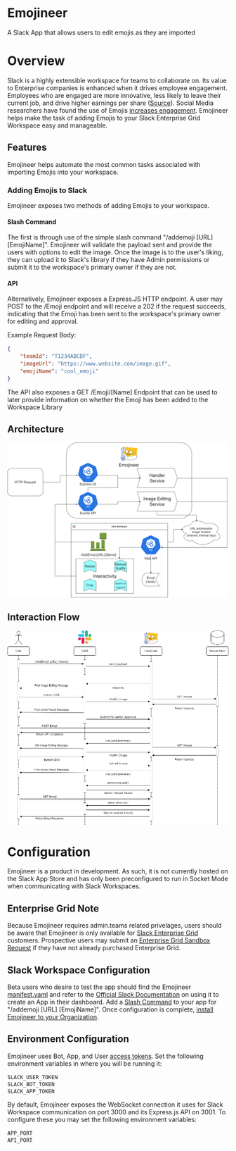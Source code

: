 # Emojineer
A Slack App that allows users to edit emojis as they are imported

# Overview
Slack is a highly extensible workspace for teams to collaborate on. Its value to Enterprise companies is enhanced when it drives employee engagement. Employees who are engaged are more innovative, less likely to leave their current job, and drive higher earnings per share ([Source](https://www2.deloitte.com/content/dam/Deloitte/us/Documents/human-capital/us-cons-culturepath-culture-vs-engagement.pdf)). Social Media researchers have found the use of Emojis [increases engagement](https://www.socialmediatoday.com/news/using-emojis-in-social-media-marketing-infographic/573673/). Emojineer helps make the task of adding Emojis to your Slack Enterprise Grid Workspace easy and manageable.

## Features
Emojineer helps automate the most common tasks associated with importing Emojis into your workspace.

### Adding Emojis to Slack
Emojineer exposes two methods of adding Emojis to your workspace. 

#### Slash Command
The first is through use of the simple slash command "/addemoji [URL] [EmojiName]". Emojineer will validate the payload sent and provide the users with options to edit the image. Once the image is to the user's liking, they can upload it to Slack's library if they have Admin permissions or submit it to the workspace's primary owner if they are not.

#### API
Alternatively, Emojineer exposes a Express.JS HTTP endpoint. A user may POST to the /Emoji endpoint and will receive a 202 if the request succeeds, indicating that the Emoji has been sent to the workspace's primary owner for editing and approval.

Example Request Body:
```JSON
{
	"teamId": "T1234ABCDF",
	"imageUrl": "https://www.website.com/image.gif",
	"emojiName": "cool_emoji"
}
```

The API also exposes a GET /Emoji/[Name] Endpoint that can be used to later provide information on whether the Emoji has been added to the Workspace Library

## Architecture
![alt text](https://github.com/JoshBleggi/Emojineer/blob/main/Diagrams/Architecture%20Overview.png?raw=true "Architecture Overview")

## Interaction Flow
![alt text](https://github.com/JoshBleggi/Emojineer/blob/main/Diagrams/Interaction%20Design.png?raw=true "Interaction Overview")

# Configuration
Emojineer is a product in development. As such, it is not currently hosted on the Slack App Store and has only been preconfigured to run in Socket Mode when communicating with Slack Workspaces. 

## Enterprise Grid Note
Because Emojineer requires admin.teams related privelages, users should be aware that Emojineer is only available for [Slack Enterprise Grid](https://slack.com/enterprise) customers. Prospective users may submit an [Enterprise Grid Sandbox Request](https://docs.google.com/forms/d/e/1FAIpQLSe9tIHOq1bZVq5xlzymvPGFbqsv2aLFgg04SOi5KfzKbJYBAA/viewform) if they have not already purchased Enterprise Grid.

## Slack Workspace Configuration
Beta users who desire to test the app should find the Emojineer [manifest.yaml](https://github.com/JoshBleggi/Emojineer/blob/main/manifest.yaml) and refer to the [Official Slack Documentation](https://api.slack.com/reference/manifests) on using it to create an App in their dashboard. Add a [Slash Command](https://api.slack.com/interactivity/slash-commands) to your app for "/addemoji [URL] [EmojiName]". Once configuration is complete, [install Emojineer to your Organization](https://slack.com/help/articles/360000281563-Manage-apps-on-Enterprise-Grid).

## Environment Configuration
Emojineer uses Bot, App, and User [access tokens](https://api.slack.com/authentication/token-types). Set the following environment variables in where you will be running it:
```
SLACK_USER_TOKEN
SLACK_BOT_TOKEN
SLACK_APP_TOKEN
```

By default, Emojineer exposes the WebSocket connection it uses for Slack Workspace communication on port 3000 and its Express.js API on 3001. To configure these you may set the following environment variables:
```
APP_PORT
API_PORT
```
